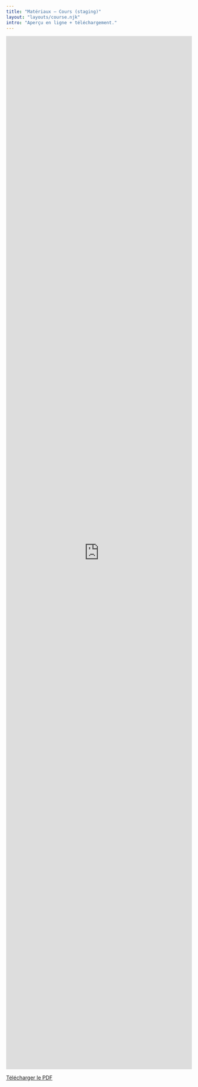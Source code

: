 ```yaml
---
title: "Matériaux — Cours (staging)"
layout: "layouts/course.njk"
intro: "Aperçu en ligne + téléchargement."
---
```


<div style="aspect-ratio: 16/9; max-width: 100%; height: 70vh;">
  <iframe
    title="Matériaux (aperçu)"
    style="width:100%;height:100%;border:0"
    loading="lazy"
    src="https://mozilla.github.io/pdf.js/web/viewer.html?file={{ '/assets/docs/materiaux.pdf' | url | urlencode }}">
  </iframe>
</div>

<p><a href="/assets/docs/materiaux.pdf" download>Télécharger le PDF</a></p>
